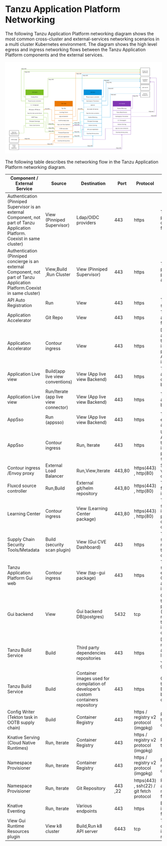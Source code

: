 # Tanzu Application Platform Networking

The following Tanzu Application Platform networking diagram shows the most common cross-cluster and external-services networking scenarios in a multi cluster Kubernetes environment. The diagram shows the high level egress and ingress networking flows between the Tanzu Application Platform components and the external services.

![Tanzu Application Platform networking](img/tap-architecture-planning/tap-networking.jpg)

The following table describes the networking flow in the Tanzu Application Platform networking diagram.

| Component / External Service | Source   | Destination | Port | Protocol | Description
|---                             |---       |---          |---   |---       |---
|Authentication (Pinniped Supervisor is an external Component, not part of Tanzu Application Platform. Coexist in same cluster)  |  View (Pinniped Supervisor) |  Ldap/OIDC providers  |  443 | https | Traffic between pinniped supervisor to oidc provider /ldap from internet egress.
|Authentication (Pinniped concierge is an external Component, not part of Tanzu Application Platform.Coexist in same cluster)  | View,Build ,Run Cluster | View (Pinniped Supervisor)  |  443 | https | Traffic between pinniped supervisor to pinniped concierge and vice versa.
|API Auto Registration  | Run  | View |  443 | https | Traffic routes through shared ingress.
|Application Accelerator  | Git Repo  | View |  443 | https | Traffic to create app accelerator from git from internet egress.
|Application Accelerator  | Contour ingress  | View |  443 | https | Download templated app, traffic routes through shared ingress. Contour/envoy proxy access Accelerator service inside cluster.
|Application Live view | Build(app live view conventions) | View (App live view Backend) | 443 | https | Traffic between appliveview conventions and backend.
|Application Live view | Run/Iterate (app live view connector) | View (App live view Backend) | 443 | https | Traffic between appliveview connector backend.
|AppSso | Run (appsso)| View (App live view Backend) | 443 | https | Traffic between external auth server and appsso.
|AppSso | Contour ingress | Run, Iterate | 443 | https | User request to AppSSO with login token (via shared ingress).Contour/envoy proxy access appsso service inside cluster.
|Contour ingress /Envoy proxy | External Load Balancer | Run,View,Iterate | 443,80 | https(443) , http(80) | Shared ingress for view/run/iterate cluster.
|Fluxcd source controller | Run,Build | External git/helm repository | 443,80 | https(443) , http(80) | Traffic to pull or push from git repo from internet egress.
|Learning Center | Contour ingress| View (Learning Center package)  | 443,80 | https(443) , http(80) | Traffic routes through shared ingress.Contour/envoy proxy access learning center service inside cluster.
|Supply Chain Security Tools/Metadata| Build (security scan plugin)| View (Gui CVE Dashboard)  | 443 | https | Traffic routes through shared ingress to report the scan results to view gui cve’s dashboard.
|Tanzu Application Platform Gui web| Contour ingress| View (tap-gui package)  | 443 | https | Traffic routes through shared ingress for external web url. Contour/envoy proxy access tap-gui service inside cluster.
|Gui backend| View | Gui backend DB(postgres)  | 5432 | tcp | Gui backend DB within the k8s cluster to persist tap gui data (read/write), this traffic remains in-cluster if the database is hosted inside the same cluster.
|Tanzu Build Service| Build | Third party dependencies repositories  | 443 | https | Downloading artifacts necessary to compile applications in different languages (Python, Java, .NET, JavaScript, golang, etc.).
|Tanzu Build Service| Build | Container images used for compilation of developer’s custom containers repository  | 443 | https | Container images from the relocated Tanzu Build Service buildpacks designated container repository.
|Config Writer (Tekton task in OOTB supply chain)| Build | Container Registry  | 443 | https / registry v2 protocol (imgpkg) | Push app configuration to registry for later deployment.
|Knative Serving (Cloud Native Runtimes)| Run, Iterate | Container Registry  | 443 | https / registry v2 protocol (imgpkg) | Resolve tagged images to digests.
|Namespace Provisioner| Run, Iterate | Container Registry  | 443 | https / registry v2 protocol (imgpkg) | Read TAP default per-namespace configuration.
|Namespace Provisioner| Run, Iterate | Git Repository  | 443 ,22 | https(443) , ssh(22) / git fetch protocol | Read user customized additional per-namespace resources from internet egress.
|Knative Eventing| Run, Iterate | Various endpoints  | 443 | https | Eventing sources include cloud providers from internet egress
|View Gui Runtime Resources plugin| View k8 cluster | Build,Run k8 API server | 6443 | tcp | To access Build, Run clusters k8 resources in tap gui runtime resource plugin